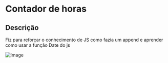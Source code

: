 # Contador de horas

## Descrição

Fiz para reforçar o conhecimento de JS como fazia um append e aprender como usar a função Date do js


![Image](https://github.com/user-attachments/assets/12acab13-9d18-461c-82a8-66ec1eefed10)
